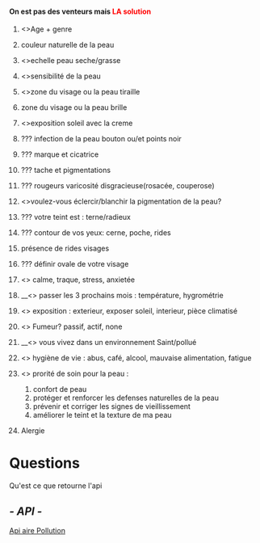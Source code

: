 
#### On est pas des venteurs mais <span style= "color: red">LA solution</span> 

1. <>Age + genre
2. couleur naturelle de la peau
3. <>echelle peau seche/grasse
4. <>sensibilité de la peau
5. <>zone du visage ou la peau tiraille
6. zone du visage ou la peau brille
7. <>exposition soleil avec la creme
8. ??? infection de la peau bouton ou/et points noir
9. ??? marque et cicatrice
10. ??? tache et pigmentations
11. ??? rougeurs varicosité disgracieuse(rosacée, couperose)
12. <>voulez-vous éclercir/blanchir la pigmentation de la peau?
13. ??? votre teint est : terne/radieux
14. ??? contour de vos yeux: cerne, poche, rides
15. présence de rides visages
16. ??? définir ovale de votre visage
17. <> calme, traque, stress, anxietée
18. __<> passer les 3 prochains mois : température, hygrométrie
19. <> exposition : exterieur, exposer soleil, interieur, pièce climatisé
20. <> Fumeur? passif, actif, none
21. __<> vous vivez dans un environnement Saint/pollué
22. <> hygiène de vie : abus, café, alcool, mauvaise alimentation, fatigue
23. <> prorité de soin pour la peau : 
	1. confort de peau
	2. protéger et renforcer les defenses naturelles de la peau
	3. prévenir et corriger les signes de vieillissement
	4. améliorer le teint et la texture de ma peau


24. Alergie


# Questions
Qu'est ce que retourne l'api

## *- API -*
[Api aire Pollution](https://openweathermap.org/api/air-pollution)
